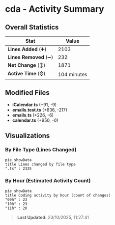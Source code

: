 # cda - Activity Summary 

## Overall Statistics

| Stat                   | Value                                                             |
| ---------------------- | ----------------------------------------------------------------- |
| **Lines Added** (➕)   | 2103                                          |
| **Lines Removed** (➖) | 232                                        |
| **Net Change** (↕)    | 1871                |
| **Active Time** (⌚)   | 104 minutes |


## Modified Files
- **iCalendar.ts** (+91, -9)
- **emails.test.ts** (+836, -217)
- **emails.ts** (+226, -6)
- **calendar.ts** (+950, -0)

## Visualizations

### By File Type (Lines Changed)

```mermaid
pie showData
title Lines changed by file type
".ts" : 2335
```

### By Hour (Estimated Activity Count)

```mermaid
pie showData
title Coding activity by hour (count of changes)
"09h" : 23
"10h" : 23
"11h" : 20
```


> **Last Updated:** 23/10/2025, 11:27:41